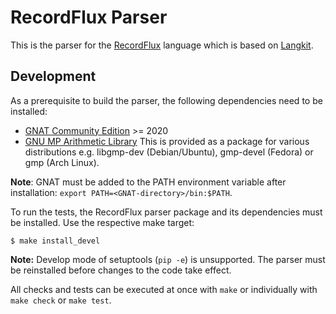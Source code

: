 # RecordFlux Parser

This is the parser for the [RecordFlux](https://github.com/Componolit/RecordFlux) language which is based on [Langkit](https://github.com/AdaCore/langkit).

## Development

As a prerequisite to build the parser, the following dependencies need to be installed:

- [GNAT Community Edition](https://www.adacore.com/download) >= 2020
- [GNU MP Arithmetic Library](https://gmplib.org/) This is provided as a package for various distributions e.g. libgmp-dev (Debian/Ubuntu), gmp-devel (Fedora) or gmp (Arch Linux).

**Note**: GNAT must be added to the PATH environment variable after installation: `export PATH=<GNAT-directory>/bin:$PATH`.

To run the tests, the RecordFlux parser package and its dependencies must be installed. Use the respective make target:

```Console
$ make install_devel
```

**Note:** Develop mode of setuptools (`pip -e`) is unsupported. The parser must be reinstalled before changes to the code take effect.

All checks and tests can be executed at once with `make` or individually with `make check` or `make test`.
